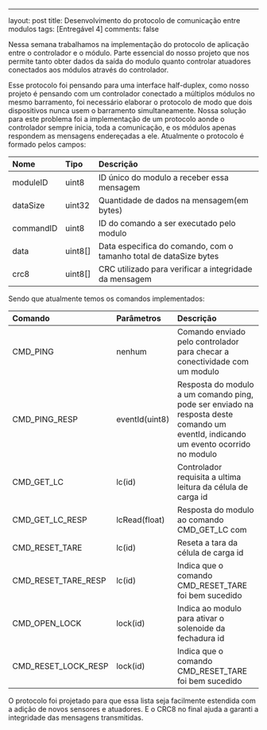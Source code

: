 ---
layout: post
title: Desenvolvimento do protocolo de comunicação entre modulos
tags: [Entregável 4]
comments: false


Nessa semana trabalhamos na implementação do protocolo de aplicação entre o controlador e o módulo. Parte essencial do nosso projeto que nos permite tanto
obter dados da saída do modulo quanto controlar atuadores conectados aos módulos através do controlador.

Esse protocolo foi pensando para uma interface half-duplex, como nosso projeto é pensando com um controlador conectado a múltiplos módulos no mesmo
barramento, foi necessário elaborar o protocolo de modo que dois dispositivos nunca usem o barramento simultaneamente. Nossa solução para este problema foi
a implementação de um protocolo aonde o controlador sempre inicia, toda a comunicação, e os módulos apenas respondem as mensagens endereçadas a ele.
Atualmente o protocolo é formado pelos campos:

| Nome | Tipo | Descrição |
| :------ |:--- | :--- |
| moduleID | uint8 | ID único do modulo a receber essa mensagem |
| dataSize | uint32| Quantidade de dados na mensagem(em bytes)|
| commandID| uint8 | ID do comando a ser executado pelo modulo |
| data | uint8[]   |Data especifica do comando, com o tamanho total de dataSize bytes|
| crc8 | uint8[]   | CRC utilizado para verificar a integridade da mensagem|


Sendo que atualmente temos os comandos implementados:

| Comando | Parâmetros | Descrição |
| :------ |:--- | :--- |
| CMD_PING | nenhum |  Comando enviado pelo controlador para checar a conectividade com um modulo |
| CMD_PING_RESP | eventId(uint8)| Resposta do modulo a um comando ping, pode ser enviado na resposta deste comando um eventId, indicando um evento ocorrido no modulo |
| CMD_GET_LC| lc(id) | Controlador requisita a ultima leitura da célula de carga id |
| CMD_GET_LC_RESP | lcRead(float)  | Resposta do modulo ao comando CMD_GET_LC com|
| CMD_RESET_TARE | lc(id) | Reseta a tara da célula de carga id|
| CMD_RESET_TARE_RESP | lc(id) | Indica que o comando CMD_RESET_TARE foi bem sucedido|
| CMD_OPEN_LOCK | lock(id) | Indica ao modulo para ativar o solenoide da fechadura id |
| CMD_RESET_LOCK_RESP | lock(id) | Indica que o comando CMD_RESET_TARE foi bem sucedido|


O protocolo foi projetado para que essa lista seja facilmente estendida com a adição de novos sensores e atuadores. E o CRC8 no final ajuda a garanti a integridade das mensagens transmitidas.
